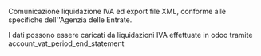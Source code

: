 Comunicazione liquidazione IVA ed export file XML, conforme alle
specifiche dell''Agenzia delle Entrate.

I dati possono essere caricati da liquidazioni IVA effettuate in odoo
tramite account_vat_period_end_statement
